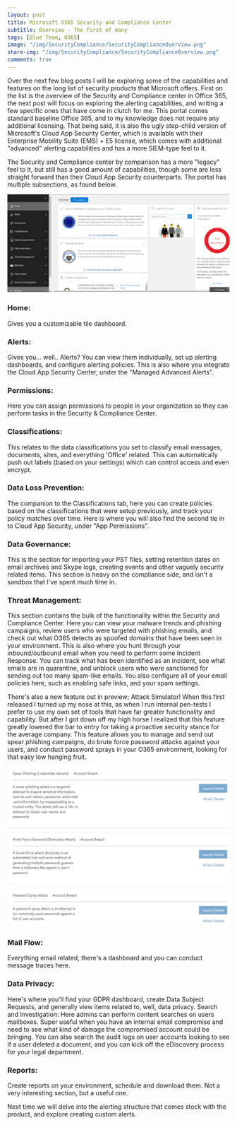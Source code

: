 ```yaml
---
layout: post
title: Microsoft O365 Security and Compliance Center
subtitle: Overview - The first of many
tags: [Blue Team, O365]
image: "/img/SecurityCompliance/SecurityComplianceOverview.png"
share-img: "/img/SecurityCompliance/SecurityComplianceOverview.png"
comments: true
---
```


Over the next few blog posts I will be exploring some of the capabilities and features on the long list of security products that Microsoft offers. First on the list is the overview of the Security and Compliance center in Office 365, the next post will focus on exploring the alerting capabilities, and writing a few specific ones that have come in clutch for me. This portal comes standard baseline Office 365, and to my knowledge does not require any additional licensing. That being said, it is also the ugly step-child version of Microsoft's Cloud App Security Center, which is available with their Enterprise Mobility Suite (EMS) + E5 license, which comes with additional "advanced" alerting capabilities and has a more SIEM-type feel to it.

The Security and Compliance center by comparison has a more "legacy" feel to it, but still has a good amount of capabilities, though some are less straight forward than their Cloud App Security counterparts. The portal has multiple subsections, as found below.

<img src="/img/SecurityCompliance/HomeScreen.png">

### Home: 
Gives you a customizable tile dashboard.

### Alerts: 
Gives you… well.. Alerts? You can view them individually, set up alerting dashboards, and configure alerting policies. This is also where you integrate the Cloud App Security Center, under the "Managed Advanced Alerts".

### Permissions: 
Here you can assign permissions to people in your organization so they can perform tasks in the Security & Compliance Center.

### Classifications: 
This relates to the data classifications you set to classify email messages, documents, sites, and everything 'Office' related. This can automatically push out labels (based on your settings) which can control access and even encrypt.

### Data Loss Prevention: 
The companion to the Classifications tab, here you can create policies based on the classifications that were setup previously, and track your policy matches over time. Here is where you will also find the second tie in to Cloud App Security, under "App Permissions". 

### Data Governance: 
This is the section for importing your PST files, setting retention dates on email archives and Skype logs, creating events and other vaguely security related items. This section is heavy on the compliance side, and isn't a sandbox that I've spent much time in.

### Threat Management: 
This section contains the bulk of the functionality within the Security and Compliance Center. Here you can view your malware trends and phishing campaigns, review users who were targeted with phishing emails, and check out what O365 detects as spoofed domains that have been seen in your environment. This is also where you hunt through your inbound/outbound email when you need to perform some Incident Response. You can track what has been identified as an incident, see what emails are in quarantine, and unblock users who were sanctioned for sending out too many spam-like emails. You also configure all of your email policies here, such as enabling safe links, and your spam settings. 

There's also a new feature out in preview; Attack Simulator! When this first released I turned up my nose at this, as when I run internal pen-tests I prefer to use my own set of tools that have far greater functionality and capability. But after I got down off my high horse I realized that this feature greatly lowered the bar to entry for taking a proactive security stance for the average company. This feature allows you to manage and send out spear phishing campaigns, do brute force password attacks against your users, and conduct password sprays in your O365 environment, looking for that easy low hanging fruit.

<img src="/img/SecurityCompliance/AttackSim.png">

### Mail Flow: 
Everything email related, there's a dashboard and you can conduct message traces here.

### Data Privacy: 
Here's where you'll find your GDPR dashboard, create Data Subject Requests, and generally view items related to, well, data privacy.
Search and Investigation: Here admins can perform content searches on users mailboxes. Super useful when you have an internal email compromise and need to see what kind of damage the compromised account could be bringing. You can also search the audit logs on user accounts looking to see if a user deleted a document, and you can kick off the eDiscovery process for your legal department. 

### Reports: 
Create reports on your environment, schedule and download them. Not a very interesting section, but a useful one.

Next time we will delve into the alerting structure that comes stock with the product, and explore creating custom alerts.
